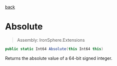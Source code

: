 ﻿

[back](/IronSphere.Extensions/LongExtension)

# Absolute

> Assembly: IronSphere.Extensions

```csharp
public static Int64 Absolute(this Int64 this)
```

Returns the absolute value of a 64-bit signed integer.

 
